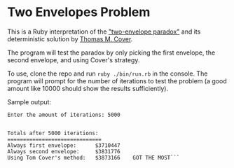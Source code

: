 # Two Envelopes Problem

This is a Ruby interpretation of the ["two-envelope paradox"](https://en.wikipedia.org/wiki/Two_envelopes_problem) and its deterministic solution by [Thomas M. Cover](https://en.wikipedia.org/wiki/Thomas_M._Cover).

The program will test the paradox by only picking the first envelope, the second envelope, and using Cover's strategy.

To use, clone the repo and run `ruby ./bin/run.rb` in the console. The program will prompt for the number of iterations to test the problem (a good amount like 10000 should show the results sufficiently).

Sample output:

```Welcome to the Two-Envelope Paradox!
Enter the amount of iterations: 5000


Totals after 5000 iterations:
==============================
Always first envelope: 		$3710447
Always second envelope: 	$3831776
Using Tom Cover's method: 	$3873166	GOT THE MOST```
